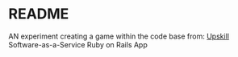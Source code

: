 # README

AN experiment creating a game within the code base from:
[Upskill](http://upskillcourses.com) Software-as-a-Service Ruby on Rails App
